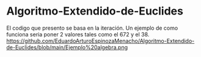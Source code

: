 # Algoritmo-Extendido-de-Euclides
El codigo que presento se basa en la iteración.
Un ejemplo de como funciona seria poner 2 valores tales como el 672 y el 38.
https://github.com/EduardoArturoEspinozaMenacho/Algoritmo-Extendido-de-Euclides/blob/main/Ejemplo%20algebra.png
